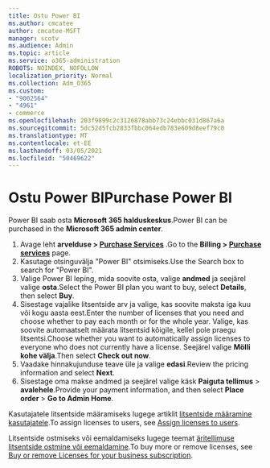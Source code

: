 ```yaml
---
title: Ostu Power BI
ms.author: cmcatee
author: cmcatee-MSFT
manager: scotv
ms.audience: Admin
ms.topic: article
ms.service: o365-administration
ROBOTS: NOINDEX, NOFOLLOW
localization_priority: Normal
ms.collection: Adm_O365
ms.custom:
- "9002564"
- "4961"
- commerce
ms.openlocfilehash: 203f9899c2c3126878abb73c24ebbc031d867a6a
ms.sourcegitcommit: 5dc52d5fcb2833fbbc064edb783e609d8eef79c0
ms.translationtype: MT
ms.contentlocale: et-EE
ms.lasthandoff: 03/05/2021
ms.locfileid: "50469622"
---
```

# <a name="purchase-power-bi"></a><span data-ttu-id="0665b-102">Ostu Power BI</span><span class="sxs-lookup"><span data-stu-id="0665b-102">Purchase Power BI</span></span>

<span data-ttu-id="0665b-103">Power BI saab osta **Microsoft 365 halduskeskus**.</span><span class="sxs-lookup"><span data-stu-id="0665b-103">Power BI can be purchased in the **Microsoft 365 admin center**.</span></span>

1. <span data-ttu-id="0665b-104">Avage leht **arvelduse > [Purchase Services](https://go.microsoft.com/fwlink/p/?linkid=868433)** .</span><span class="sxs-lookup"><span data-stu-id="0665b-104">Go to the **Billing > [Purchase services](https://go.microsoft.com/fwlink/p/?linkid=868433)** page.</span></span>
2. <span data-ttu-id="0665b-105">Kasutage otsinguvälja "Power BI" otsimiseks.</span><span class="sxs-lookup"><span data-stu-id="0665b-105">Use the Search box to search for "Power BI".</span></span>
3. <span data-ttu-id="0665b-106">Valige Power BI leping, mida soovite osta, valige **andmed** ja seejärel valige **osta**.</span><span class="sxs-lookup"><span data-stu-id="0665b-106">Select the Power BI plan you want to buy, select **Details**, then select **Buy**.</span></span>
4. <span data-ttu-id="0665b-107">Sisestage vajalike litsentside arv ja valige, kas soovite maksta iga kuu või kogu aasta eest.</span><span class="sxs-lookup"><span data-stu-id="0665b-107">Enter the number of licenses that you need and choose whether to pay each month or for the whole year.</span></span> <span data-ttu-id="0665b-108">Valige, kas soovite automaatselt määrata litsentsid kõigile, kellel pole praegu litsentsi.</span><span class="sxs-lookup"><span data-stu-id="0665b-108">Choose whether you want to automatically assign licenses to everyone who does not currently have a license.</span></span> <span data-ttu-id="0665b-109">Seejärel valige **Mölli kohe välja**.</span><span class="sxs-lookup"><span data-stu-id="0665b-109">Then select **Check out now**.</span></span>
5. <span data-ttu-id="0665b-110">Vaadake hinnakujunduse teave üle ja valige **edasi**.</span><span class="sxs-lookup"><span data-stu-id="0665b-110">Review the pricing information and select **Next**.</span></span>
6. <span data-ttu-id="0665b-111">Sisestage oma makse andmed ja seejärel valige käsk **Paiguta tellimus**  >  **avalehele**.</span><span class="sxs-lookup"><span data-stu-id="0665b-111">Provide your payment information, and then select **Place order** > **Go to Admin Home**.</span></span>

<span data-ttu-id="0665b-112">Kasutajatele litsentside määramiseks lugege artiklit [litsentside määramine kasutajatele](https://docs.microsoft.com/microsoft-365/admin/manage/assign-licenses-to-users).</span><span class="sxs-lookup"><span data-stu-id="0665b-112">To assign licenses to users, see [Assign licenses to users](https://docs.microsoft.com/microsoft-365/admin/manage/assign-licenses-to-users).</span></span>

<span data-ttu-id="0665b-113">Litsentside ostmiseks või eemaldamiseks lugege teemat [äritellimuse litsentside ostmine või eemaldamine](https://docs.microsoft.com/microsoft-365/commerce/licenses/buy-licenses).</span><span class="sxs-lookup"><span data-stu-id="0665b-113">To buy more or remove licenses, see [Buy or remove Licenses for your business subscription](https://docs.microsoft.com/microsoft-365/commerce/licenses/buy-licenses).</span></span>